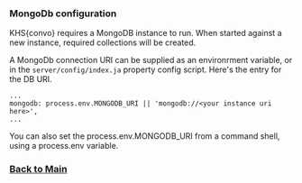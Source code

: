 ### MongoDb configuration 
KHS{convo} requires a MongoDB instance to run. When started against a new instance, required collections will be created. 

A MongoDb connection URI can be supplied as an environrment variable, or in the `server/config/index.ja` property config script. Here's the entry for the DB URI. 

    ...
    mongodb: process.env.MONGODB_URI || 'mongodb://<your instance uri here>',
    ...

You can also set the process.env.MONGODB_URI from a command shell, using a process.env variable.


### [Back to Main](https://github.com/in-the-keyhole/khs-convo) 